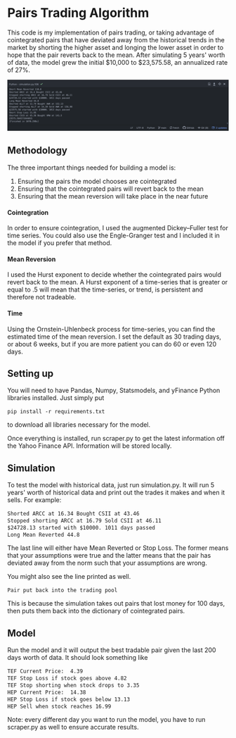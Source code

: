 # Pairs Trading Algorithm
This code is my implementation of pairs trading, or taking advantage of cointegrated pairs that have deviated away from the historical trends in the market by shorting the higher asset and longing the lower asset in order to hope that the pair reverts back to the mean.
After simulating 5 years' worth of data, the model grew the initial $10,000 to $23,575.58, an annualized rate of 27%.

![](/Screen%20Shot%202021-01-11%20at%207.50.30%20PM.png)

## Methodology
The three important things needed for building a model is:

1. Ensuring the pairs the model chooses are cointegrated
2. Ensuring that the cointegrated pairs will revert back to the mean
3. Ensuring that the mean reversion will take place in the near future

#### Cointegration
In order to ensure cointegration, I used the augmented Dickey–Fuller test for time series. You could also use the Engle-Granger test and I included it in the model if you prefer that method.

#### Mean Reversion
I used the Hurst exponent to decide whether the cointegrated pairs would revert back to the mean. A Hurst exponent of a time-series that is greater or equal to .5 will mean that the time-series, or trend, is persistent and therefore not tradeable.

#### Time
Using the Ornstein-Uhlenbeck process for time-series, you can find the estimated time of the mean reversion. I set the default as 30 trading days, or about 6 weeks, but if you are more patient you can do 60 or even 120 days.

## Setting up
You will need to have Pandas, Numpy, Statsmodels, and yFinance Python libraries installed. Just simply put

```
pip install -r requirements.txt
```
to download all libraries necessary for the model.

Once everything is installed, run scraper.py to get the latest information off the Yahoo Finance API. Information will be stored locally.

## Simulation
To test the model with historical data, just run simulation.py. It will run 5 years' worth of historical data and print out the trades it makes and when it sells. For example:
```
Shorted ARCC at 16.34 Bought CSII at 43.46
Stopped shorting ARCC at 16.79 Sold CSII at 46.11
$24728.13 started with $10000. 1011 days passed
Long Mean Reverted 44.8
```
The last line will either have Mean Reverted or Stop Loss. The former means that your assumptions were true and the latter means that the pair has deviated away from the norm such that your assumptions are wrong.

You might also see the line printed as well.
```
Pair put back into the trading pool
```
This is because the simulation takes out pairs that lost money for 100 days, then puts them back into the dictionary of cointegrated pairs.

## Model
Run the model and it will output the best tradable pair given the last 200 days worth of data. It should look something like
```
TEF Current Price:  4.39
TEF Stop Loss if stock goes above 4.82
TEF Stop shorting when stock drops to 3.35
HEP Current Price:  14.38
HEP Stop Loss if stock goes below 13.13
HEP Sell when stock reaches 16.99
```
Note: every different day you want to run the model, you have to run scraper.py as well to ensure accurate results.
